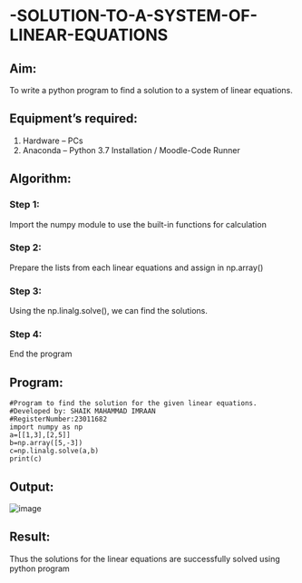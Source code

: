 # -SOLUTION-TO-A-SYSTEM-OF-LINEAR-EQUATIONS
## Aim:
To write a python program to find a solution to a system of linear equations.
## Equipment’s required:
1. 	Hardware – PCs
2. 	Anaconda – Python 3.7 Installation / Moodle-Code Runner
## Algorithm:
### Step 1: 
Import the numpy module to use the built-in functions for calculation
### Step 2: 
Prepare the lists from each linear equations and assign in np.array()
### Step 3: 
Using the np.linalg.solve(), we can find the solutions.
### Step 4: 
End the program
## Program:
```
#Program to find the solution for the given linear equations.
#Developed by: SHAIK MAHAMMAD IMRAAN
#RegisterNumber:23011682
import numpy as np
a=[[1,3],[2,5]]
b=np.array([5,-3])
c=np.linalg.solve(a,b)
print(c)
```
## Output:
![image](https://github.com/IMRAAN2005/-SOLUTION-TO-A-SYSTEM-OF-LINEAR-EQUATIONS/assets/149347407/a8b46dd2-fc52-4587-a2a5-ae7cbb97cb08)


## Result: 
Thus the solutions for the linear equations are successfully solved using python program

